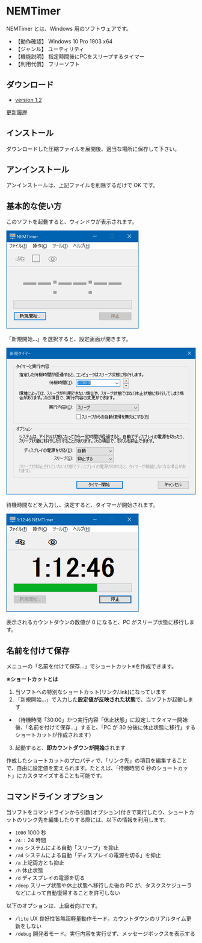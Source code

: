 # NEMTimer

NEMTimer とは、Windows 用のソフトウェアです。

* 【動作確認】 Windows 10 Pro 1903 x64
* 【ジャンル】 ユーティリティ
* 【機能説明】 指定時間後にPCをスリープするタイマー
* 【利用代償】 フリーソフト

## ダウンロード

* [version 1.2](../../releases/download/v1.2/nemtim12.zip)

[更新履歴](../../release)

## インストール

ダウンロードした圧縮ファイルを展開後、適当な場所に保存して下さい。

## アンインストール

アンインストールは、上記ファイルを削除するだけで OK です。

## 基本的な使い方

このソフトを起動すると、ウィンドウが表示されます。

![](./README/sstitle.png)

「新規開始...」を選択すると、設定画面が開きます。

![](./README/ssopt.png)

待機時間などを入力し、決定すると、タイマーが開始されます。

![](./README/ssrun.png)

表示されるカウントダウンの数値が 0 になると、PC がスリープ状態に移行します。

## 名前を付けて保存

メニューの「名前を付けて保存...」でショートカット※を作成できます。

**※ショートカットとは**

1. 当ソフトへの特別なショートカット(リンク/.lnk)になっています
2. 「新規開始...」で入力した**設定値が反映された状態**で、当ソフトが起動します
  * （待機時間「30:00」かつ実行内容「休止状態」に設定してタイマー開始後、「名前を付けて保存...」すると、「PC が 30 分後に休止状態に移行」するショートカットが作成されます）
3. 起動すると、**即カウントダウンが開始**されます

作成したショートカットのプロパティで、「リンク先」の項目を編集することで、自由に設定値を変えられます。たとえば、「待機時間 0 秒のショートカット」にカスタマイズすることも可能です。

## コマンドライン オプション

当ソフトをコマンドラインから引数(オプション)付きで実行したり、ショートカットのリンク先を編集したりする際には、以下の情報を利用します。

* `1000` 1000 秒
* `24::` 24 時間
* `/as` システムによる自動「スリープ」を抑止
* `/ad` システムによる自動「ディスプレイの電源を切る」を抑止
* `/a` 上記両方とも抑止
* `/h` 休止状態
* `/d` ディスプレイの電源を切る
* `/deep` スリープ状態や休止状態へ移行した後の PC が、タスクスケジューラなどによって自動復帰することを許可しない

以下のオプションは、上級者向けです。

* `/lite` UX 良好性皆無超軽量動作モード。カウントダウンのリアルタイム更新をしない
* `/debug` 開発者モード。実行内容を実行せず、メッセージボックスを表示する
